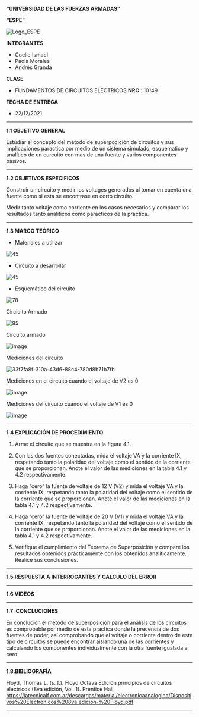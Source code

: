 **“UNIVERSIDAD DE LAS FUERZAS ARMADAS”**

**“ESPE”**

![Logo_ESPE](https://user-images.githubusercontent.com/93800511/140828546-04ee2765-180c-4e68-84cf-8bca73c21c5f.png)

**INTEGRANTES**
* Coello Ismael 
* Paola Morales 
* Andrés Granda
 
**CLASE**
* FUNDAMENTOS DE CIRCUITOS ELECTRICOS **NRC** : 10149

**FECHA DE ENTREGA**
* 22/12/2021
--------------------------------------------------------------------------------------------------------------------------------------------------------------------------------

**1.1 OBJETIVO GENERAL**

Estudiar el concepto del método de superpocición de circuitos y sus implicaciones paractica por medio de un sistema simulado, esquematico y analítico de un curcuito con mas de una fuente y varios componentes pasivos. 

--------------------------------------------------------------------------------------------------------------------------------------------------------------------------------

**1.2 OBJETIVOS ESPECIFICOS**

Construir un circuito y medir los voltages generados al tomar en cuenta una fuente como si esta se encontrase en corto circuito.

Medir tanto voltaje como corriente en los casos necesarios y comparar los resultados tanto analiticos como paracticos de la practica.

--------------------------------------------------------------------------------------------------------------------------------------------------------------------------------

**1.3 MARCO TEÓRICO**

* Materiales a utilizar

![45](https://user-images.githubusercontent.com/93800511/147148540-4c625ba5-a153-406e-9326-11f1f0a0effe.png)

* Circuito a desarrollar

![45](https://user-images.githubusercontent.com/93800511/147148692-ce09e4d6-3f21-4443-b846-2572b9353837.png)

* Esquemático del circuito 

![78](https://user-images.githubusercontent.com/93800511/147150848-dee73b58-4653-4076-b92d-3787d8957f14.png)

Circiuito Armado 

![95](https://user-images.githubusercontent.com/93800511/147153300-d8392b79-6747-4af6-a266-dc9b7e05436b.jpg)

Circuito armado 

![image](https://user-images.githubusercontent.com/93835587/147166215-692cb925-4c57-4d91-a5d3-50bba547d08b.png)


Mediciones del circuito

![33f7fa8f-310a-43d6-88c4-780d8b71b7fb](https://user-images.githubusercontent.com/93835587/147154017-4c69d67c-502d-4f4b-9830-4a7b2b319f4b.jpg)

Mediciones en el circuito cuando el voltaje de V2 es 0

![image](https://user-images.githubusercontent.com/93835587/147160500-345cacff-354b-4c37-a968-74f45de09775.png)

Mediciones del circuito cuando el voltaje de V1 es 0

![image](https://user-images.githubusercontent.com/93835587/147160075-c2be73e0-dedb-478f-bbc8-d3200239bbd6.png)

--------------------------------------------------------------------------------------------------------------------------------------------------------------------------------

**1.4 EXPLICACIÓN DE PROCEDIMIENTO**

1. Arme el circuito que se muestra en la figura 4.1.

2. Con las dos fuentes conectadas, mida el voltaje VA y la corriente IX, respetando
tanto la polaridad del voltaje como el sentido de la corriente que se proporcionan. Anote
el valor de las mediciones en la tabla 4.1 y 4.2 respectivamente.

3. Haga “cero” la fuente de voltaje de 12 V (V2) y mida el voltaje VA y la corriente
IX, respetando tanto la polaridad del voltaje como el sentido de la corriente que se
proporcionan. Anote el valor de las mediciones en la tabla 4.1 y 4.2 respectivamente.

4. Haga “cero” la fuente de voltaje de 20 V (V1) y mida el voltaje VA y la corriente
IX, respetando tanto la polaridad del voltaje como el sentido de la corriente que se
proporcionan. Anote el valor de las mediciones en la tabla 4.1 y 4.2 respectivamente.

5. Verifique el cumplimiento del Teorema de Superposición y compare los
resultados obtenidos prácticamente con los obtenidos analíticamente. Realice sus
conclusiones.

--------------------------------------------------------------------------------------------------------------------------------------------------------------------------------

**1.5 RESPUESTA A INTERROGANTES Y CALCULO DEL ERROR**

--------------------------------------------------------------------------------------------------------------------------------------------------------------------------------

**1.6 VIDEOS**

--------------------------------------------------------------------------------------------------------------------------------------------------------------------------------

**1.7 .CONCLUCIONES**

En conclucion el metodo de superposicion para el análisis de los circuitos es comprobable por medio de esta practica donde la precencia de dos fuentes de poder, así comprobando que el voltaje o corriente dentro de este tipo de circuitos se puede encontrar aislando una de las corrientes y calculando los componentes individualmente con la otra fuente igualada a cero. 

--------------------------------------------------------------------------------------------------------------------------------------------------------------------------------

**1.8.BIBLIOGRAFÍA**

Floyd, Thomas.L. (s. f.). Floyd Octava Edición principios de circuitos electricos (8va edición, Vol. 1). Prentice Hall. https://latecnicalf.com.ar/descargas/material/electronicaanalogica/Dispositivos%20Electronicos%208va.edicion-%20Floyd.pdf

--------------------------------------------------------------------------------------------------------------------------------------------------------------------------------
